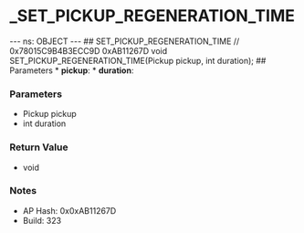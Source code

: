 # _SET_PICKUP_REGENERATION_TIME

--- ns: OBJECT --- ## SET_PICKUP_REGENERATION_TIME  // 0x78015C9B4B3ECC9D 0xAB11267D void SET_PICKUP_REGENERATION_TIME(Pickup pickup, int duration);  ## Parameters * **pickup**: * **duration**:

### Parameters
* Pickup pickup
* int duration

### Return Value
* void

### Notes
* AP Hash: 0x0xAB11267D
* Build: 323

